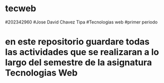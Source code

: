 # tecweb
#202342960
#Jose David Chavez Tipa
#Tecnologias web
#primer periodo
# en este repositorio guardare todas las actividades que se realizaran a lo largo del semestre de la asignatura Tecnologias Web